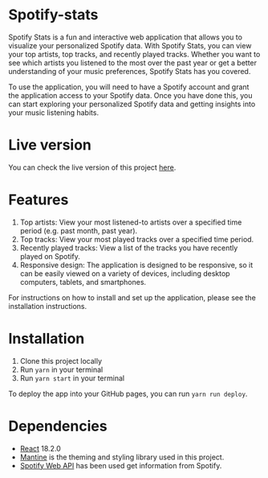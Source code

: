 # Spotify-stats

Spotify Stats is a fun and interactive web application that allows you to visualize your personalized Spotify data. With Spotify Stats, you can view your top artists, top tracks, and recently played tracks. Whether you want to see which artists you listened to the most over the past year or get a better understanding of your music preferences, Spotify Stats has you covered.

To use the application, you will need to have a Spotify account and grant the application access to your Spotify data. Once you have done this, you can start exploring your personalized Spotify data and getting insights into your music listening habits.

# Live version

You can check the live version of this project [here](https://hamid-spotify.netlify.app/).

# Features

1. Top artists: View your most listened-to artists over a specified time period (e.g. past month, past year).
2. Top tracks: View your most played tracks over a specified time period.
3. Recently played tracks: View a list of the tracks you have recently played on Spotify.
4. Responsive design: The application is designed to be responsive, so it can be easily viewed on a variety of devices, including desktop computers, tablets, and smartphones.

For instructions on how to install and set up the application, please see the installation instructions.

# Installation

1. Clone this project locally
2. Run `yarn` in your terminal
3. Run `yarn start` in your terminal

To deploy the app into your GitHub pages, you can run `yarn run deploy`.

# Dependencies

- [React](https://reactjs.org/) 18.2.0
- [Mantine](https://mantine.dev/) is the theming and styling library used in this project.
- [Spotify Web API](https://developer.spotify.com/documentation/web-api/reference/#/) has been used get information from Spotify.
